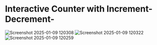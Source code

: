 #                                                                          Interactive Counter with  Increment-Decrement-

![Screenshot 2025-01-09 120308](https://github.com/user-attachments/assets/819eb386-9008-41e9-85da-434998ed8f4e)
![Screenshot 2025-01-09 120322](https://github.com/user-attachments/assets/3e2572a1-5abd-4ce9-969b-2f8ff808b693)
![Screenshot 2025-01-09 120259](https://github.com/user-attachments/assets/783600a8-48da-4a1e-8da9-5c67347d8abd)
